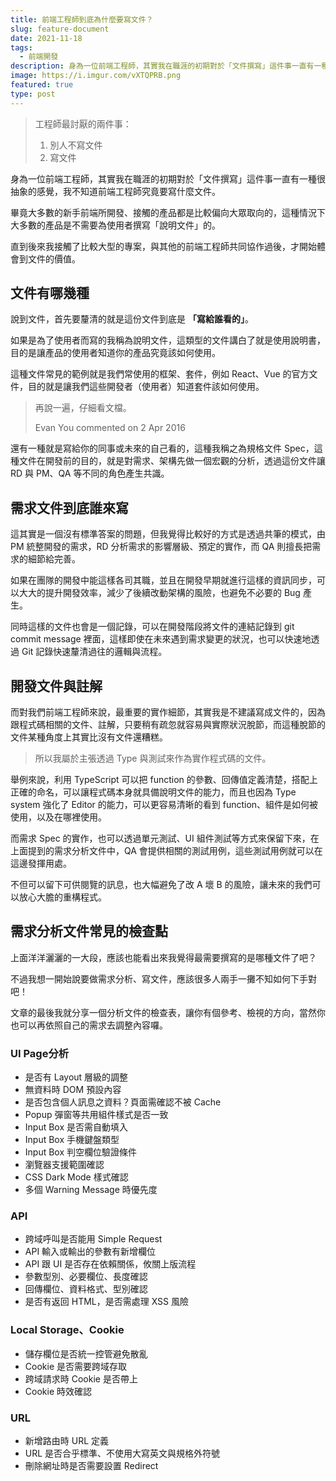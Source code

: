 ```yaml
---
title: 前端工程師到底為什麼要寫文件？
slug: feature-document
date: 2021-11-18
tags:
  - 前端開發
description: 身為一位前端工程師，其實我在職涯的初期對於「文件撰寫」這件事一直有一種很抽象的感覺，我不知道前端工程師究竟要寫什麼文件，直到我接觸了大型專案，才開始體會到文件的價值。
image: https://i.imgur.com/vXTQPRB.png
featured: true
type: post
---
```


> 工程師最討厭的兩件事：
>
> 1. 別人不寫文件
> 2. 寫文件

身為一位前端工程師，其實我在職涯的初期對於「文件撰寫」這件事一直有一種很抽象的感覺，我不知道前端工程師究竟要寫什麼文件。

畢竟大多數的新手前端所開發、接觸的產品都是比較偏向大眾取向的，這種情況下大多數的產品是不需要為使用者撰寫「說明文件」的。

直到後來我接觸了比較大型的專案，與其他的前端工程師共同協作過後，才開始體會到文件的價值。

## 文件有哪幾種

說到文件，首先要釐清的就是這份文件到底是 **「寫給誰看的」**。

如果是為了使用者而寫的我稱為說明文件，這類型的文件講白了就是使用說明書，目的是讓產品的使用者知道你的產品究竟該如何使用。

這種文件常見的範例就是我們常使用的框架、套件，例如 React、Vue 的官方文件，目的就是讓我們這些開發者（使用者）知道套件該如何使用。

> 再說一遍，仔細看文檔。
>
> Evan You commented on 2 Apr 2016

還有一種就是寫給你的同事或未來的自己看的，這種我稱之為規格文件 Spec，這種文件在開發前的目的，就是對需求、架構先做一個宏觀的分析，透過這份文件讓 RD 與 PM、QA 等不同的角色產生共識。

## 需求文件到底誰來寫

這其實是一個沒有標準答案的問題，但我覺得比較好的方式是透過共筆的模式，由 PM 統整開發的需求，RD 分析需求的影響層級、預定的實作，而 QA 則擅長把需求的細節給完善。

如果在團隊的開發中能這樣各司其職，並且在開發早期就進行這樣的資訊同步，可以大大的提升開發效率，減少了後續改動架構的風險，也避免不必要的 Bug 產生。

同時這樣的文件也會是一個記錄，可以在開發階段將文件的連結記錄到 git commit message 裡面，這樣即使在未來遇到需求變更的狀況，也可以快速地透過 Git 記錄快速釐清過往的邏輯與流程。

## 開發文件與註解

而對我們前端工程師來說，最重要的實作細節，其實我是不建議寫成文件的，因為跟程式碼相關的文件、註解，只要稍有疏忽就容易與實際狀況脫節，而這種脫節的文件某種角度上其實比沒有文件還糟糕。

> 所以我屬於主張透過 Type 與測試來作為實作程式碼的文件。

舉例來說，利用 TypeScript 可以把 function 的參數、回傳值定義清楚，搭配上正確的命名，可以讓程式碼本身就具備說明文件的能力，而且也因為 Type system 強化了 Editor 的能力，可以更容易清晰的看到 function、組件是如何被使用，以及在哪裡使用。

而需求 Spec 的實作，也可以透過單元測試、UI 組件測試等方式來保留下來，在上面提到的需求分析文件中，QA 會提供相關的測試用例，這些測試用例就可以在這邊發揮用處。

不但可以留下可供閱覽的訊息，也大幅避免了改 A 壞 B 的風險，讓未來的我們可以放心大膽的重構程式。

## 需求分析文件常見的檢查點

上面洋洋灑灑的一大段，應該也能看出來我覺得最需要撰寫的是哪種文件了吧？

不過我想一開始說要做需求分析、寫文件，應該很多人兩手一攤不知如何下手對吧！

文章的最後我就分享一個分析文件的檢查表，讓你有個參考、檢視的方向，當然你也可以再依照自己的需求去調整內容囉。


### UI Page分析

- 是否有 Layout 層級的調整
- 無資料時 DOM 預設內容
- 是否包含個人訊息之資料？頁面需確認不被 Cache
- Popup 彈窗等共用組件樣式是否一致
- Input Box 是否需自動填入
- Input Box 手機鍵盤類型
- Input Box 判空欄位驗證條件
- 瀏覽器支援範圍確認
- CSS Dark Mode 樣式確認
- 多個 Warning Message 時優先度

### API

- 跨域呼叫是否能用 Simple Request
- API 輸入或輸出的參數有新增欄位
- API 跟 UI 是否存在依賴關係，攸關上版流程
- 參數型別、必要欄位、長度確認
- 回傳欄位、資料格式、型別確認
- 是否有返回 HTML，是否需處理 XSS 風險

### Local Storage、Cookie

- 儲存欄位是否統一控管避免散亂
- Cookie 是否需要跨域存取
- 跨域請求時 Cookie 是否帶上
- Cookie 時效確認

### URL

- 新增路由時 URL 定義
- URL 是否合乎標準、不使用大寫英文與規格外符號
- 刪除網址時是否需要設置 Redirect

